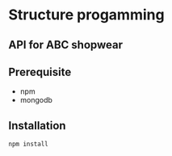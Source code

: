 # Structure progamming
## API for ABC shopwear
## Prerequisite
- npm
- mongodb
## Installation
```
npm install
```
